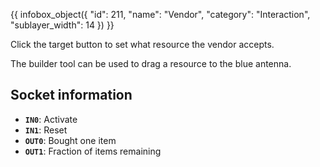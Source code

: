{{ infobox_object({
	"id": 211,
	"name": "Vendor",
	"category": "Interaction",
	"sublayer_width": 14
}) }}

Click the target button to set what resource the vendor accepts.

The builder tool can be used to drag a resource to the blue antenna.

## Socket information
- **`IN0`**: Activate
- **`IN1`**: Reset
- **`OUT0`**: Bought one item
- **`OUT1`**: Fraction of items remaining